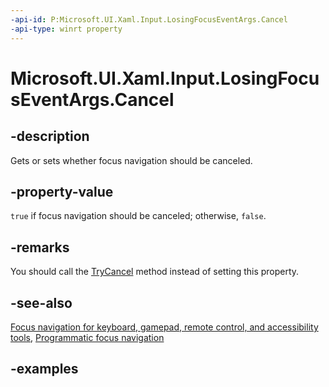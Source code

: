 ```yaml
---
-api-id: P:Microsoft.UI.Xaml.Input.LosingFocusEventArgs.Cancel
-api-type: winrt property
---
```


<!-- Property syntax.
public bool Cancel { get;  set; }
-->

# Microsoft.UI.Xaml.Input.LosingFocusEventArgs.Cancel

## -description
Gets or sets whether focus navigation should be canceled.

## -property-value
`true` if focus navigation should be canceled; otherwise, `false`.

## -remarks

You should call the [TryCancel](gettingfocuseventargs_trycancel_50138317.md) method instead of setting this property.

## -see-also
[Focus navigation for keyboard, gamepad, remote control, and accessibility tools](/windows/apps/design/input/focus-navigation), [Programmatic focus navigation](/windows/apps/design/input/focus-navigation-programmatic)

## -examples

